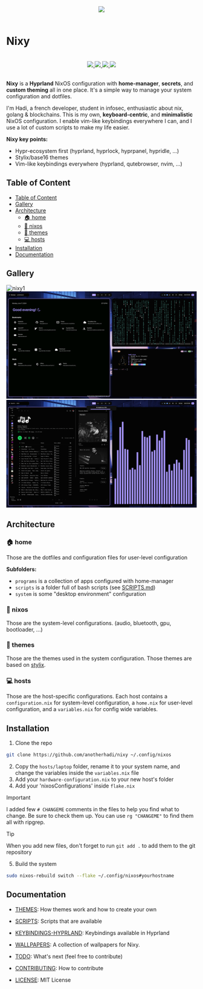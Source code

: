 [//]: # (This file is autogenerated)
<div align="center">
    <img src="https://raw.githubusercontent.com/anotherhadi/nixy/main/docs/src/logo.png" width="120px" />
</div>

<br>

# Nixy

<br>
<div align="center">
    <a href="https://github.com/anotherhadi/nixy/stargazers">
        <img src="https://img.shields.io/github/stars/anotherhadi/nixy?color=A594FD&labelColor=0b0b0b&style=for-the-badge&logo=starship&logoColor=A594FD">
    </a>
    <a href="https://github.com/anotherhadi/nixy/">
        <img src="https://img.shields.io/github/repo-size/anotherhadi/nixy?color=A594FD&labelColor=0b0b0b&style=for-the-badge&logo=github&logoColor=A594FD">
    </a>
    <a href="https://nixos.org">
        <img src="https://img.shields.io/badge/NixOS-unstable-blue.svg?style=for-the-badge&labelColor=0b0b0b&logo=NixOS&logoColor=A594FD&color=A594FD">
    </a>
    <a href="https://github.com/anotherhadi/nixy/blob/main/LICENSE">
        <img src="https://img.shields.io/static/v1.svg?style=for-the-badge&label=License&message=MIT&colorA=0b0b0b&colorB=A594FD&logo=unlicense&logoColor=A594FD"/>
    </a>
</div>
<br>

**Nixy** is a **Hyprland** NixOS configuration with **home-manager**, **secrets**, and **custom theming** all in one place.
It's a simple way to manage your system configuration and dotfiles.

I'm Hadi, a french developer, student in infosec, enthusiastic about nix, golang & blockchains.
This is my own, **keyboard-centric**, and **minimalistic** NixOS configuration.
I enable vim-like keybindings everywhere I can, and I use a lot of custom scripts to make my life easier.

**Nixy key points:**

- Hypr-ecosystem first (hyprland, hyprlock, hyprpanel, hypridle, ...)
- Stylix/base16 themes
- Vim-like keybindings everywhere (hyprland, qutebrowser, nvim, ...)

## Table of Content

- [Table of Content](#table-of-content)
- [Gallery](#gallery)
- [Architecture](#architecture)
  - [🏠 home](#-home)
  - [🐧 nixos](#-nixos)
  - [🎨 themes](#-themes)
  - [💻 hosts](#-hosts)
- [Installation](#installation)
- [Documentation](#documentation)

## Gallery

![nixy1](docs/src/nixy/1.png)
![nixy2](docs/src/nixy/2.png)
![nixy3](docs/src/nixy/3.png)

## Architecture

### 🏠 home

Those are the dotfiles and configuration files for user-level configuration

**Subfolders:**

- `programs` is a collection of apps configured with home-manager
- `scripts` is a folder full of bash scripts (see [SCRIPTS.md](docs/SCRIPTS.md))
- `system` is some "desktop environment" configuration

### 🐧 nixos

Those are the system-level configurations. (audio, bluetooth, gpu, bootloader, ...)

### 🎨 themes

Those are the themes used in the system configuration.
Those themes are based on [stylix](https://github.com/danth/stylix).

### 💻 hosts

Those are the host-specific configurations.
Each host contains a `configuration.nix` for system-level configuration, a `home.nix` for user-level configuration, and a `variables.nix` for config wide variables.

## Installation

1. Clone the repo

```sh
git clone https://github.com/anotherhadi/nixy ~/.config/nixos
```

2. Copy the `hosts/laptop` folder, rename it to your system name, and change the variables inside the `variables.nix` file
3. Add your `hardware-configuration.nix` to your new host's folder
4. Add your 'nixosConfigurations' inside `flake.nix`

> [!Important]
> I added few `# CHANGEME` comments in the files to help you find what to change. Be sure to check them up.
> You can use `rg "CHANGEME"` to find them all with ripgrep.

> [!TIP]
> When you add new files, don't forget to run `git add .` to add them to the git repository

5. Build the system

```sh
sudo nixos-rebuild switch --flake ~/.config/nixos#yourhostname
```

## Documentation

- [THEMES](docs/THEMES.md): How themes work and how to create your own
- [SCRIPTS](docs/SCRIPTS.md): Scripts that are available
- [KEYBINDINGS-HYPRLAND](docs/KEYBINDINGS-HYPRLAND.md): Keybindings available in Hyprland
- [WALLPAPERS](https://github.com/anotherhadi/nixy-wallpapers): A collection of wallpapers for Nixy.

- [TODO](docs/TODO.md): What's next (feel free to contribute)
- [CONTRIBUTING](docs/CONTRIBUTING.md): How to contribute
- [LICENSE](LICENSE): MIT License
